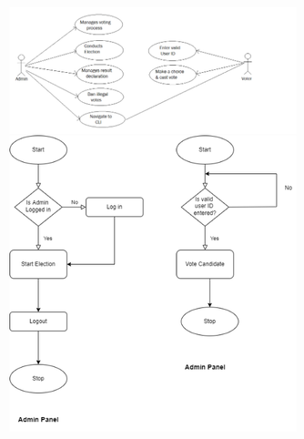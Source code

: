 ![behavioural diagram](https://github.com/PoojaMP04/M1_app_voting_system/blob/main/2_Design/behaviouralDig.png)
![structural diagram](https://github.com/PoojaMP04/M1_app_voting_system/blob/main/2_Design/voting-systemstructureDig.drawio.png)
